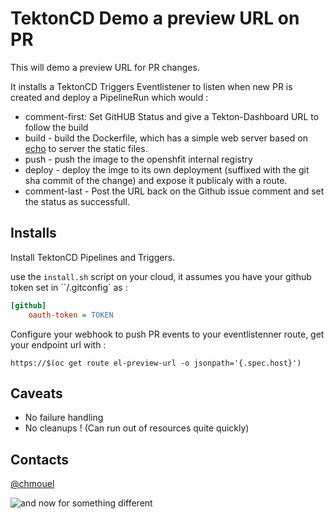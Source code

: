 # TektonCD Demo a preview URL on PR

This will demo a preview URL for PR changes. 

It installs a TektonCD Triggers Eventlistener to listen when new PR is created
and deploy a PipelineRun which would :

* comment-first: Set GitHUB Status and give a Tekton-Dashboard URL to follow the build
* build - build the Dockerfile, which has a simple web server based on [echo](https://echo.labstack.com/)  to server the static files.
* push - push the image to the openshfit internal registry
* deploy - deploy the imge to its own deployment (suffixed with the git sha
  commit of the change) and expose it publicaly with a route.
* comment-last - Post the URL back on the Github issue comment and set the status as successfull.

## Installs

Install TektonCD Pipelines and Triggers.

use the `install.sh` script on your cloud, it assumes you have your github token
set in ``/.gitconfig` as :

```ini
[github]
	oauth-token = TOKEN
```

Configure your webhook to push PR events to your eventlistenner route, get your endpoint url with :

```shell
https://$(oc get route el-preview-url -o jsonpath='{.spec.host}')
```


## Caveats

* No failure handling
* No cleanups ! (Can run out of resources quite quickly)

## Contacts

[@chmouel](https://twitter.com/chmouel)

![and now for something different](https://media0.giphy.com/media/3nbxypT20Ulmo/200_d.gif?cid=e1bb72ff6a16e0ad362f8fe5c3e3d3dd9d53bfcf0bfe8570&rid=200_d.gif)
